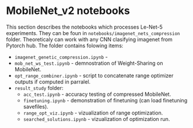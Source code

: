 # MobileNet_v2 notebooks

This section describes the notebooks which processes Le-Net-5 experiments.
They can be foun in `notebooks/imagenet_nets_compression` folder. 
Theoreticaly can work with any CNN clasifying imagenet from Pytorch hub.
The folder contains folowing items:

- `imagenet_genetic_compression.ipynb` - 
- `mob_net_ws_test.ipynb` - demnostration of Weight-Sharing on MobileNet.
- `opt_range_combiner.ipynb` - script to concatenate range optimizer outputs if computed in parralel.
- `result_study` folder:
    - `acc_test.ipynb` - accuracy testing of compressed MobileNet. 
    - `finetuning.ipynb` - demonstration of finetuning (can load finetuning savefiles).
    - `range_opt_viz.ipynb` - vizualization of range optimization.
    - `searched_solutions.ipynb` - vizualization of optimization run.
